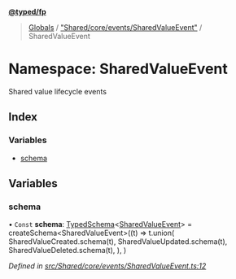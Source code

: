 **[@typed/fp](../README.md)**

> [Globals](../globals.md) / ["Shared/core/events/SharedValueEvent"](_shared_core_events_sharedvalueevent_.md) / SharedValueEvent

# Namespace: SharedValueEvent

Shared value lifecycle events

## Index

### Variables

* [schema](_shared_core_events_sharedvalueevent_.sharedvalueevent.md#schema)

## Variables

### schema

• `Const` **schema**: [TypedSchema](../interfaces/_io_typedschema_.typedschema.md)\<[SharedValueEvent](_shared_core_events_sharedvalueevent_.sharedvalueevent.md)> = createSchema\<SharedValueEvent>((t) => t.union( SharedValueCreated.schema(t), SharedValueUpdated.schema(t), SharedValueDeleted.schema(t), ), )

*Defined in [src/Shared/core/events/SharedValueEvent.ts:12](https://github.com/TylorS/typed-fp/blob/ac98ca1/src/Shared/core/events/SharedValueEvent.ts#L12)*
